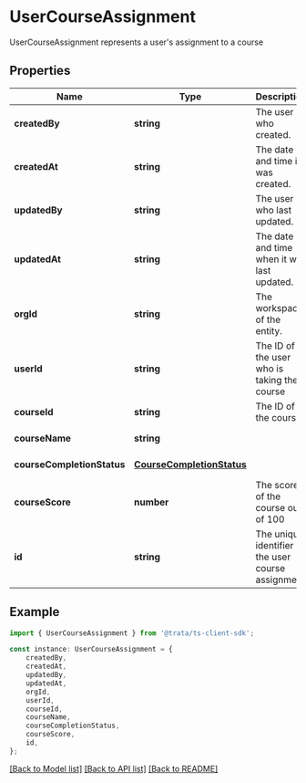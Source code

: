 # UserCourseAssignment

UserCourseAssignment represents a user\'s assignment to a course

## Properties

Name | Type | Description | Notes
------------ | ------------- | ------------- | -------------
**createdBy** | **string** | The user who created. | [optional] [default to undefined]
**createdAt** | **string** | The date and time it was created. | [optional] [default to undefined]
**updatedBy** | **string** | The user who last updated. | [optional] [default to undefined]
**updatedAt** | **string** | The date and time when it was last updated. | [optional] [default to undefined]
**orgId** | **string** | The workspace of the entity. | [optional] [default to undefined]
**userId** | **string** | The ID of the user who is taking the course | [default to undefined]
**courseId** | **string** | The ID of the course | [default to undefined]
**courseName** | **string** |  | [default to undefined]
**courseCompletionStatus** | [**CourseCompletionStatus**](CourseCompletionStatus.md) |  | [default to undefined]
**courseScore** | **number** | The score of the course out of 100 | [default to undefined]
**id** | **string** | The unique identifier of the user course assignment | [optional] [default to undefined]

## Example

```typescript
import { UserCourseAssignment } from '@trata/ts-client-sdk';

const instance: UserCourseAssignment = {
    createdBy,
    createdAt,
    updatedBy,
    updatedAt,
    orgId,
    userId,
    courseId,
    courseName,
    courseCompletionStatus,
    courseScore,
    id,
};
```

[[Back to Model list]](../README.md#documentation-for-models) [[Back to API list]](../README.md#documentation-for-api-endpoints) [[Back to README]](../README.md)
